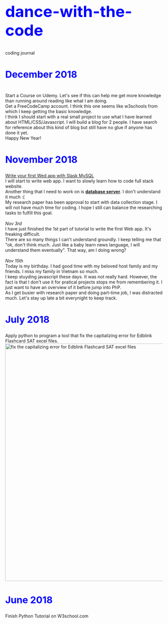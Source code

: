 <h1 style="font-size:50px;color:blue;">dance-with-the-code</h1>
coding journal

<h2 style="font-size:30px;color:blue">December 2018</h2>
<br>Start a Course on Udemy. Let's see if this can help me get more knowledge than running around reading like what I am doing.
<br>Get a FreeCodeCamp account. I think this one seems like w3schools from which I keep getting the basic knowledge. 
<br>I think I should start with a real small project to use what I have learned about HTML/CSS/Javascript. I will build a blog for 2 people. I have search for reference about this kind of blog but still have no glue if anyone has done it yet. 
<br>Happy New Year!

<h2 style="font-size:30px;color:blue">November 2018</h2>
<a href="https://codehandbook.org/python-web-application-flask-mysql/">Write your first Wed app with Slask MySQL</a>
<br>
I will start to write web app. I want to slowly learn how to code full stack website.
<br>
Another thing that I need to work on is <a href="https://www.tutorialspoint.com/mysql/mysql-introduction.htm/"><b>database server</b></a>. I don't understand it much :(
<br>
My research paper has been approval to start with data collection stage. I will not have much time for coding. I hope I still can balance the researching tasks to fulfill this goal. 
<br><br>
<i>Nov 3rd</i>
<br>I have just finished the 1st part of tutorial to write the first Web app. It's freaking difficult. 
<br>There are so many things I can't understand groundly. I keep telling me that "ok, don't think much. Just like a baby learn news language, I will understand them eventually". That way, am I doing wrong?
<br><br>
<i>Nov 15th</i>
<br>Today is my birthday. I had good time with my beloved host family and my friends. I miss my family in Vietnam so much. 
<br>I keep stuyding javascript these days. It was not really hard. However, the fact is that I don't use it for pratical projects stops me from remembering it. I just want to have an overview of it before jump into PhP. 
<br>As I get busier with research paper and doing part-time job, I was distracted much. Let's stay up late a bit everynight to keep track.

<h2 style="font-size:30px;color:blue">July 2018</h2>
Apply python to program a tool that fix the capitalizing error for Edblink Flashcard SAT excel files.
<br>
<img width="759" alt="fix the capitalizing error for Edblink Flashcard SAT excel files" src="https://user-images.githubusercontent.com/17974600/47756765-003e6000-dcd6-11e8-8587-b72cc517bc9d.png">

<h2 style="font-size:30px;color:blue">June 2018</h2>
Finish Python Tutorial on W3school.com

